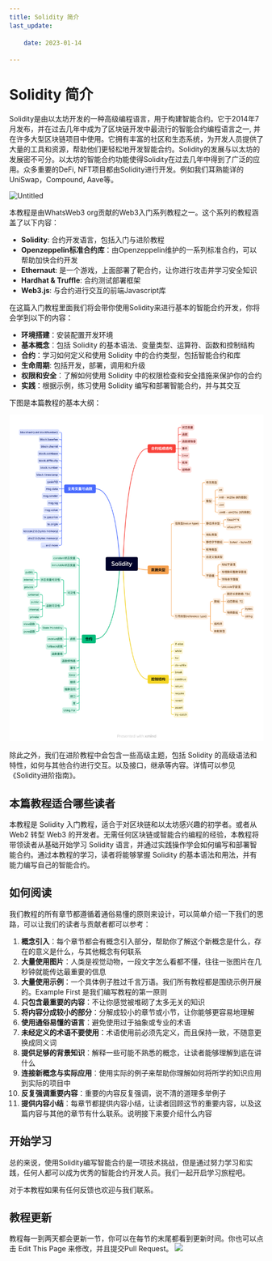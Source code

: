 ```yaml
---
title: Solidity 简介
last_update:

    date: 2023-01-14

---
```


# Solidity 简介

Solidity是由以太坊开发的一种高级编程语言，用于构建智能合约。它于2014年7月发布，并在过去几年中成为了区块链开发中最流行的智能合约编程语言之一, 并在许多大型区块链项目中使用。它拥有丰富的社区和生态系统，为开发人员提供了大量的工具和资源，帮助他们更轻松地开发智能合约。Solidity的发展与以太坊的发展密不可分。以太坊的智能合约功能使得Solidity在过去几年中得到了广泛的应用。众多重要的DeFi, NFT项目都由Solidity进行开发。例如我们耳熟能详的UniSwap，Compound, Aave等。

![Untitled](assets/intro/Untitled.png)

本教程是由WhatsWeb3 org贡献的Web3入门系列教程之一。这个系列的教程涵盖了以下内容：

* **Solidity**: 合约开发语言，包括入门与进阶教程
* **Openzeppelin标准合约库**：由Openzeppelin维护的一系列标准合约，可以帮助加快合约开发
* **Ethernaut**: 是一个游戏，上面部署了靶合约，让你进行攻击并学习安全知识
* **Hardhat & Truffle**: 合约测试部署框架
* **Web3.js**: 与合约进行交互的前端Javascript库

在这篇入门教程里面我们将会带你使用Solidity来进行基本的智能合约开发，你将会学到以下的内容：

* **环境搭建**：安装配置开发环境
* **基本概念**：包括 Solidity 的基本语法、变量类型、运算符、函数和控制结构
* **合约**：学习如何定义和使用 Solidity 中的合约类型，包括智能合约和库
* **生命周期**: 包括开发，部署，调用和升级
* **权限和安全**：了解如何使用 Solidity 中的权限检查和安全措施来保护你的合约
* **实践**：根据示例，练习使用 Solidity 编写和部署智能合约，并与其交互

下图是本篇教程的基本大纲：

![Untitled](assets/intro/SolidityOutline.png)

除此之外，我们在进阶教程中会包含一些高级主题，包括 Solidity 的高级语法和特性，如何与其他合约进行交互。以及接口，继承等内容。详情可以参见《Solidity进阶指南》。

## 本篇教程适合哪些读者

本教程是 Solidity 入门教程，适合于对区块链和以太坊感兴趣的初学者。或者从 Web2 转型 Web3 的开发者。无需任何区块链或智能合约编程的经验，本教程将带领读者从基础开始学习 Solidity 语言，并通过实践操作学会如何编写和部署智能合约。通过本教程的学习，读者将能够掌握 Solidity 的基本语法和用法，并有能力编写自己的智能合约。

## 如何阅读

我们教程的所有章节都遵循着通俗易懂的原则来设计，可以简单介绍一下我们的思路，可以让我们的读者与贡献者都可以参考：

01. **概念引入**：每个章节都会有概念引入部分，帮助你了解这个新概念是什么，存在的意义是什么，与其他概念有何联系
02. **大量使用图片**：人类是视觉动物，一段文字怎么看都不懂，往往一张图片在几秒钟就能传达最重要的信息
03. **大量使用示例**：一个具体例子胜过千言万语。我们所有教程都是围绕示例开展的。Example First 是我们编写教程的第一原则
04. **只包含最重要的内容**：不让你感觉被堆砌了太多无关的知识
05. **将内容分成较小的部分**：分解成较小的章节或小节，让你能够更容易地理解
06. **使用通俗易懂的语言**：避免使用过于抽象或专业的术语
07. **未经定义的术语不要使用**：术语使用前必须先定义，而且保持一致，不随意更换成同义词
08. **提供足够的背景知识**：解释一些可能不熟悉的概念，让读者能够理解到底在讲什么
09. **连接新概念与实际应用**：使用实际的例子来帮助你理解如何将所学的知识应用到实际的项目中
10. **反复强调重要内容**：重要的内容反复强调，说不清的道理多举例子
10. **提供内容小结**：每章节都提供内容小结，让读者回顾这节的重要内容，以及这篇内容与其他的章节有什么联系。说明接下来要介绍什么内容

## 开始学习

总的来说，使用Solidity编写智能合约是一项技术挑战，但是通过努力学习和实践，任何人都可以成为优秀的智能合约开发人员。我们一起开启学习旅程吧。

对于本教程如果有任何反馈也欢迎与我们联系。

## 教程更新

教程每一到两天都会更新一节，你可以在每节的末尾都看到更新时间。你也可以点击 Edit This Page 来修改，并且提交Pull Request。
![](./assets/intro/0473be1ba9184dc0b9aa128a6923137b.png)
